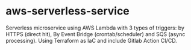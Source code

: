 # aws-serverless-service
Serverless microservice using AWS Lambda with 3 types of triggers: by HTTPS (direct hit), By Event Bridge (crontab/scheduler) and SQS (async processing). Using Terraform as IaC and include Gitlab Action CI/CD.
